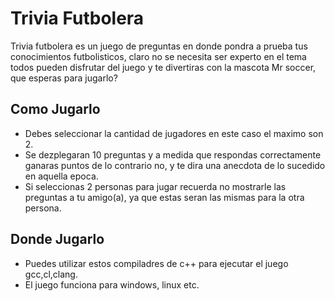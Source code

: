 # Trivia Futbolera
Trivia futbolera es un juego de preguntas en donde pondra a prueba tus conocimientos futbolisticos, claro no se necesita ser experto en el tema todos pueden disfrutar del juego
y te divertiras con la mascota Mr soccer, que esperas para jugarlo?

## Como Jugarlo

- Debes seleccionar la cantidad de jugadores en este caso el maximo son 2.
- Se dezplegaran 10 preguntas y a medida que respondas correctamente ganaras puntos de lo contrario no, y te dira una anecdota de lo sucedido en aquella epoca.
- Si seleccionas 2 personas para jugar recuerda no mostrarle las preguntas a tu amigo(a), ya que estas seran las mismas para la otra persona.

## Donde Jugarlo

- Puedes utilizar estos compiladres de c++ para ejecutar el juego gcc,cl,clang.
- El juego funciona para windows, linux etc.
